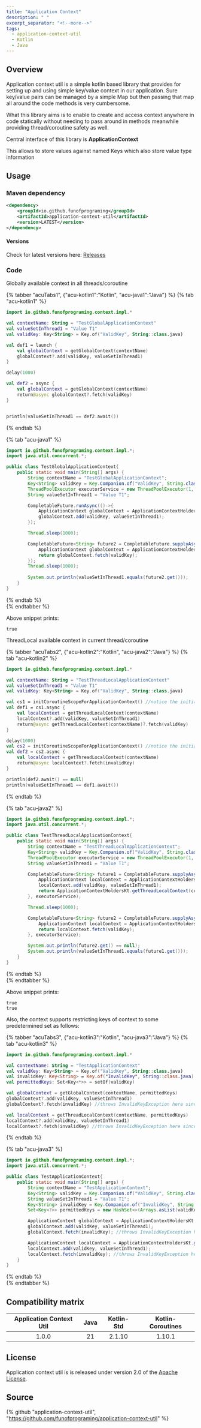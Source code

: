 ```yaml
---
title: "Application Context"
description: " "
excerpt_separator: "<!--more-->"
tags:
  - application-context-util
  - Kotlin
  - Java
---
```

## Overview

Application context util is a simple kotlin based library that provides for setting up and using simple key/value context in our application.
Sure key/value pairs can be managed by a simple Map but then passing that map all around the code methods is very cumbersome.

What this library aims is to enable to create and access context anywhere in code statically without needing to pass around in methods meanwhile providing thread/coroutine safety as well.

Central interface of this library is **ApplicationContext**

This allows to store values against named Keys which also store value type information

## Usage

### Maven dependency

```xml
<dependency>
    <groupId>io.github.funofprograming</groupId>
    <artifactId>application-context-util</artifactId>
    <version>LATEST</version>
</dependency>
```

#### Versions
Check for latest versions here: [Releases](https://github.com/funofprograming/application-context-util/releases)

### Code

Globally available context in all threads/coroutine

{% tabber "acuTabs1", {"acu-kotlin1":"Kotlin", "acu-java1":"Java"} %}
{% tab "acu-kotlin1" %}
```kotlin 
import io.github.funofprograming.context.impl.*

val contextName: String = "TestGlobalApplicationContext"
val valueSetInThread1 = "Value T1"
val validKey: Key<String> = Key.of("ValidKey", String::class.java)

val def1 = launch {
    val globalContext = getGlobalContext(contextName)
    globalContext?.add(validKey, valueSetInThread1)
}

delay(1000)

val def2 = async {
    val globalContext = getGlobalContext(contextName)
    return@async globalContext?.fetch(validKey)
}


println(valueSetInThread1 == def2.await())
```
{% endtab %} 

{% tab "acu-java1" %}
```java
import io.github.funofprograming.context.impl.*;
import java.util.concurrent.*;

public class TestGlobalApplicationContext{
    public static void main(String[] args) {
        String contextName = "TestGlobalApplicationContext";
        Key<String> validKey = Key.Companion.of("ValidKey", String.class);
        ThreadPoolExecutor executorService = new ThreadPoolExecutor(1, 1, 1L, TimeUnit.MILLISECONDS, new LinkedBlockingQueue<Runnable>());
        String valueSetInThread1 = "Value T1";

        CompletableFuture.runAsync(()->{
            ApplicationContext globalContext = ApplicationContextHoldersKt.getGlobalContext(contextName);
            globalContext.add(validKey, valueSetInThread1);
        });

        Thread.sleep(1000);

        CompletableFuture<String> future2 = CompletableFuture.supplyAsync(()->{
            ApplicationContext globalContext = ApplicationContextHoldersKt.getGlobalContext(contextName);
            return globalContext.fetch(validKey);
        });
        Thread.sleep(1000);
        
        System.out.println(valueSetInThread1.equals(future2.get()));
    }    
}
```
{% endtab %}   
{% endtabber %}

Above snippet prints:

```text {.no-line-numbers}
true
```

ThreadLocal available context in current thread/coroutine

{% tabber "acuTabs2", {"acu-kotlin2":"Kotlin", "acu-java2":"Java"} %}
{% tab "acu-kotlin2" %}
```kotlin
import io.github.funofprograming.context.impl.*

val contextName: String = "TestThreadLocalApplicationContext"
val valueSetInThread1 = "Value T1"
val validKey: Key<String> = Key.of("ValidKey", String::class.java)

val cs1 = initCoroutineScopeForApplicationContext() //notice the initialization of coroutine scope in case we plan to use a thread local context inside a coroutine
val def1 = cs1.async {
    val localContext = getThreadLocalContext(contextName)
    localContext?.add(validKey, valueSetInThread1)
    return@async getThreadLocalContext(contextName)?.fetch(validKey)
}

delay(1000)
val cs2 = initCoroutineScopeForApplicationContext() //notice the initialization of coroutine scope in case we plan to use a thread local context inside a coroutine
val def2 = cs2.async {
    val localContext = getThreadLocalContext(contextName)
    return@async localContext?.fetch(invalidKey)
}

println(def2.await() == null)
println(valueSetInThread1 == def1.await())
```

{% endtab %} 

{% tab "acu-java2" %}
```java
import io.github.funofprograming.context.impl.*;
import java.util.concurrent.*;

public class TestThreadLocalApplicationContext{
    public static void main(String[] args) {
        String contextName = "TestThreadLocalApplicationContext";
        Key<String> validKey = Key.Companion.of("ValidKey", String.class);
        ThreadPoolExecutor executorService = new ThreadPoolExecutor(1, 1, 1L, TimeUnit.MILLISECONDS, new LinkedBlockingQueue<Runnable>());
        String valueSetInThread1 = "Value T1";

        CompletableFuture<String> future1 = CompletableFuture.supplyAsync(()->{
            ApplicationContext localContext = ApplicationContextHoldersKt.getThreadLocalContext(contextName);
            localContext.add(validKey, valueSetInThread1);
            return ApplicationContextHoldersKt.getThreadLocalContext(contextName).fetch(validKey);
        }, executorService);

        Thread.sleep(1000);

        CompletableFuture<String> future2 = CompletableFuture.supplyAsync(()->{
            ApplicationContext localContext = ApplicationContextHoldersKt.getThreadLocalContext(contextName);
            return localContext.fetch(validKey);
        }, executorService);

        System.out.println(future2.get() == null);
        System.out.println(valueSetInThread1.equals(future1.get()));
    }
}
```
{% endtab %}   
{% endtabber %}

Above snippet prints:

```text {.no-line-numbers}
true
true
```

Also, the context supports restricting keys of context to some predetermined set as follows:

{% tabber "acuTabs3", {"acu-kotlin3":"Kotlin", "acu-java3":"Java"} %}
{% tab "acu-kotlin3" %}
```kotlin
import io.github.funofprograming.context.impl.*

val contextName: String = "TestApplicationContext"
val validKey: Key<String> = Key.of("ValidKey", String::class.java)
val invalidKey: Key<String> = Key.of("InvalidKey", String::class.java)
val permittedKeys: Set<Key<*>> = setOf(validKey)

val globalContext = getGlobalContext(contextName, permittedKeys)
globalContext?.add(validKey, valueSetInThread1)
globalContext?.fetch(invalidKey) //throws InvalidKeyException here since invalidKey is not part of permittedKeys

val localContext = getThreadLocalContext(contextName, permittedKeys)
localContext?.add(validKey, valueSetInThread1)
localContext?.fetch(invalidKey) //throws InvalidKeyException here since invalidKey is not part of permittedKeys
```
{% endtab %} 

{% tab "acu-java3" %}
```java
import io.github.funofprograming.context.impl.*;
import java.util.concurrent.*;

public class TestApplicationContext{
    public static void main(String[] args) {
        String contextName = "TestApplicationContext";
        Key<String> validKey = Key.Companion.of("ValidKey", String.class);
        String valueSetInThread1 = "Value T1";
        Key<String> invalidKey = Key.Companion.of("InvalidKey", String.class);
        Set<Key<?>> permittedKeys = new HashSet<>(Arrays.asList(validKey));

        ApplicationContext globalContext = ApplicationContextHoldersKt.getGlobalContext(contextName, permittedKeys);
        globalContext.add(validKey, valueSetInThread1);
        globalContext.fetch(invalidKey); //throws InvalidKeyException here since invalidKey is not part of permittedKeys

        ApplicationContext localContext = ApplicationContextHoldersKt.getThreadLocalContext(contextName, permittedKeys);
        localContext.add(validKey, valueSetInThread1);
        localContext.fetch(invalidKey); //throws InvalidKeyException here since invalidKey is not part of permittedKeys
    }
}
```
{% endtab %}   
{% endtabber %}

## Compatibility matrix

| Application Context Util |  Java  | Kotlin-Std | Kotlin-Coroutines | 
|:------------------------:|:------:|:----------:|:-----------------:|
|          1.0.0           |   21   |  2.1.10    |     1.10.1        |

## License

Application context util is is released under version 2.0 of the [Apache License](https://www.apache.org/licenses/LICENSE-2.0).

## Source
{% github "application-context-util", "https://github.com/funofprograming/application-context-util" %}
